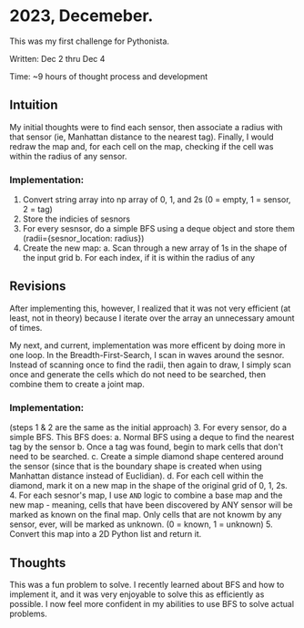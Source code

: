 # 2023, Decemeber.

This was my first challenge for Pythonista.

Written: Dec 2 thru Dec 4

Time: ~9 hours of thought process and development

## Intuition
My initial thoughts were to find each sensor, then associate a radius 
with that sensor (ie, Manhattan  distance to the nearest tag). Finally, 
I would redraw the map and, for each cell on the map, checking if the cell 
was within the radius of any sensor.

### Implementation:
1. Convert string array into np array of 0, 1, and 2s
   (0 = empty, 1 = sensor, 2 = tag)
2. Store the indicies of sesnors
3. For every sesnsor, do a simple BFS using a deque object and store
   them (radii={sesnor_location: radius})
4. Create the new map:
   a. Scan through a new array of 1s in the shape of the input grid
   b. For each index, if it is within the radius of any 


## Revisions
After implementing this, however, I realized that it was not very efficient
(at least, not in theory) because I iterate over the array an unnecessary
amount of times.

My next, and current, implementation was more efficent by doing more in 
one loop. In the Breadth-First-Search, I scan in waves around the sesnor. 
Instead of scanning once to find the radii, then again to draw, I simply
scan once and generate the cells which do not need to be searched, then
combine them to create a joint map.

### Implementation:
(steps 1 & 2 are the same as the initial approach)
3. For every sensor, do a simple BFS. This BFS does:
   a. Normal BFS using a deque to find the nearest tag by the sensor
   b. Once a tag was found, begin to mark cells that don't need to be searched. 
   c. Create a simple diamond shape centered around the sensor (since that is the boundary shape 
      is created when using Manhattan distance instead of Euclidian).
    d. For each cell within the diamond, mark it on a new map in the shape of the original grid 
       of 0, 1, 2s.
4. For each sesnor's map, I use `AND` logic to combine a base map and the new map - meaning, 
  cells that have been discovered by ANY sensor will be marked as known on the final map. Only
  cells that are not knowm by any sensor, ever, will be marked as unknown.  (0 = known, 1 = unknown)
5. Convert this map into a 2D Python list and return it.

## Thoughts
This was a fun problem to solve. I recently learned about BFS and how to implement it, and it 
was very enjoyable to solve this as efficiently as possible. I now feel more confident in my abilities
to use BFS to solve actual problems.
